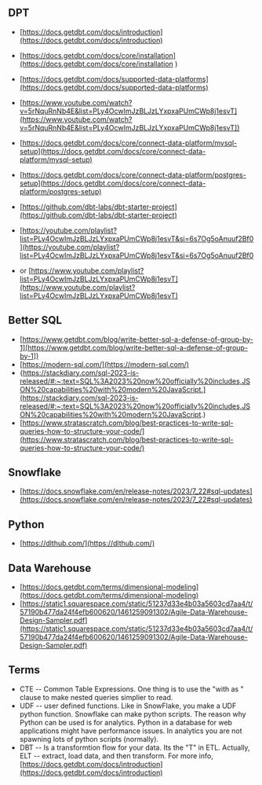 

## DPT
* [https://docs.getdbt.com/docs/introduction](https://docs.getdbt.com/docs/introduction) 
* [https://docs.getdbt.com/docs/core/installation](https://docs.getdbt.com/docs/core/installation )
* [https://docs.getdbt.com/docs/supported-data-platforms](https://docs.getdbt.com/docs/supported-data-platforms)
* [https://www.youtube.com/watch?v=5rNquRnNb4E&list=PLy4OcwImJzBLJzLYxpxaPUmCWp8j1esvT](https://www.youtube.com/watch?v=5rNquRnNb4E&list=PLy4OcwImJzBLJzLYxpxaPUmCWp8j1esvT])
* [https://docs.getdbt.com/docs/core/connect-data-platform/mysql-setup](https://docs.getdbt.com/docs/core/connect-data-platform/mysql-setup)
* [https://docs.getdbt.com/docs/core/connect-data-platform/postgres-setup](https://docs.getdbt.com/docs/core/connect-data-platform/postgres-setup)

* [https://github.com/dbt-labs/dbt-starter-project](https://github.com/dbt-labs/dbt-starter-project)

* [https://youtube.com/playlist?list=PLy4OcwImJzBLJzLYxpxaPUmCWp8j1esvT&si=6s7Og5oAnuuf2Bf0](https://youtube.com/playlist?list=PLy4OcwImJzBLJzLYxpxaPUmCWp8j1esvT&si=6s7Og5oAnuuf2Bf0
* or [https://www.youtube.com/playlist?list=PLy4OcwImJzBLJzLYxpxaPUmCWp8j1esvT](https://www.youtube.com/playlist?list=PLy4OcwImJzBLJzLYxpxaPUmCWp8j1esvT)

## Better SQL
* [https://www.getdbt.com/blog/write-better-sql-a-defense-of-group-by-1](https://www.getdbt.com/blog/write-better-sql-a-defense-of-group-by-1])
* [https://modern-sql.com/](https://modern-sql.com/)
* {https://stackdiary.com/sql-2023-is-released/#:~:text=SQL%3A2023%20now%20officially%20includes,JSON%20capabilities%20with%20modern%20JavaScript.](https://stackdiary.com/sql-2023-is-released/#:~:text=SQL%3A2023%20now%20officially%20includes,JSON%20capabilities%20with%20modern%20JavaScript.)
* [https://www.stratascratch.com/blog/best-practices-to-write-sql-queries-how-to-structure-your-code/](https://www.stratascratch.com/blog/best-practices-to-write-sql-queries-how-to-structure-your-code/)

## Snowflake
* [https://docs.snowflake.com/en/release-notes/2023/7_22#sql-updates](https://docs.snowflake.com/en/release-notes/2023/7_22#sql-updates)

## Python
* [https://dlthub.com/](https://dlthub.com/)


## Data Warehouse
* [https://docs.getdbt.com/terms/dimensional-modeling](https://docs.getdbt.com/terms/dimensional-modeling)
* [https://static1.squarespace.com/static/51237d33e4b03a5603cd7aa4/t/57190b477da24f4efb600620/1461259091302/Agile-Data-Warehouse-Design-Sampler.pdf](https://static1.squarespace.com/static/51237d33e4b03a5603cd7aa4/t/57190b477da24f4efb600620/1461259091302/Agile-Data-Warehouse-Design-Sampler.pdf)

## Terms
* CTE  -- Common Table Expressions. One thing is to use the "with as " clause to make nested queries simplier to read.
* UDF -- user defined functions. Like in SnowFlake, you make a UDF python function. Snowflake can make python scripts. The reason why Python can be used is for analytics. Python in a database for web applications
  might have performance issues. In analytics you are not spawning lots of python scripts (normally).
* DBT -- Is a transformtion flow for your data.  Its the "T" in ETL. Actually, ELT -- extract, load data, and then transform.  For more info, [https://docs.getdbt.com/docs/introduction](https://docs.getdbt.com/docs/introduction)